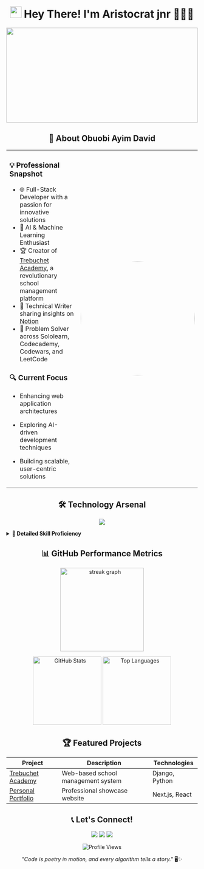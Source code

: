 <!-- Header with Dynamic Background -->
<h1 align="center">
  <img src="https://raw.githubusercontent.com/iampavangandhi/iampavangandhi/master/gifs/Hi.gif" width="30px"> Hey There! I'm Aristocrat jnr 👨🏽‍💻
</h1>

<!-- Dynamic Header Image with Subtle Animation -->
<p align="center">
  <img src="https://github.com/AWESOME04/AWESOME04/assets/102630199/a446339b-c8b5-4756-bbe4-ad39c50eae89" width="100%" height="250" style="object-fit: cover; animation: pulse 2s infinite;" />
</p>

<!-- Advanced About Me Section with Emoji Flair -->
<h2 align="center">🚀 About Obuobi Ayim David</h2>

<table width="100%">
  <tr>
    <td width="60%" valign="top">
      
### 💡 Professional Snapshot

- 🌐 Full-Stack Developer with a passion for innovative solutions
- 🤖 AI & Machine Learning Enthusiast
- 🏆 Creator of [Trebuchet Academy](https://trebuchet-academy-uh1t.onrender.com/), a revolutionary school management platform
- 📝 Technical Writer sharing insights on [Notion](https://www.notion.so/Quick-Note-ee60a664aa4a4c40b58c8f0ad1d323d7?pvs=4)
- 🧩 Problem Solver across Sololearn, Codecademy, Codewars, and LeetCode

### 🔍 Current Focus
- Enhancing web application architectures
- Exploring AI-driven development techniques
- Building scalable, user-centric solutions

    </td>
    <td width="40%" align="center">
      <img src="https://github.com/Adam-pw/Adam-pw/blob/main/animation_500_kxa883sd.gif" width="300" height="300" style="border-radius: 50%;" />
    </td>
  </tr>
</table>

<!-- Tech Stack with Detailed Icons -->
<h2 align="center">🛠 Technology Arsenal</h2>

<p align="center">
  <img src="https://skillicons.dev/icons?i=python,django,react,nextjs,nodejs,typescript,html,css,bootstrap,git,github,vscode,figma,docker,azure,digitalocean" />
</p>

<!-- Advanced Skills Breakdown -->
<details>
<summary><b>🔬 Detailed Skill Proficiency</b></summary>

| Category | Skills |
|----------|--------|
| Languages | Python, JavaScript, TypeScript, Bash |
| Frameworks | Django, React, Next.js, Node.js |
| Cloud & DevOps | Azure, DigitalOcean, Docker |
| Design & Tools | Figma, VSCode, Git, Canva |
</details>

<!-- GitHub Metrics with Enhanced Visualization -->
<h2 align="center">📊 GitHub Performance Metrics</h2>

<p align="center">
 <img src="https://streak-stats.demolab.com?user=aristocratjnr&locale=en&mode=daily&theme=dark&hide_border=false&border_radius=5&order=3" height="220" alt="streak graph"  />
</p>

<div align="center">
  <img src="https://github-readme-stats.vercel.app/api?username=aristocratjnr&show_icons=true&theme=radical&include_all_commits=true&count_private=true" height="180" alt="GitHub Stats"/>
  <img src="https://github-readme-stats.vercel.app/api/top-langs/?username=aristocratjnr&layout=compact&theme=radical" height="180" alt="Top Languages"/>
</div>

<!-- Project Showcase -->
<h2 align="center">🏆 Featured Projects</h2>

| Project | Description | Technologies |
|---------|-------------|--------------|
| [Trebuchet Academy](https://trebuchet-academy-uh1t.onrender.com/) | Web-based school management system | Django, Python |
| [Personal Portfolio](https://mynextjs-portfolio-nu.vercel.app/) | Professional showcase website | Next.js, React |

<!-- Dynamic Contact Section -->
<h2 align="center">📞 Let's Connect!</h2>

<p align="center">
  <a href="mailto:ayimobuobi@gmail.com"><img src="https://img.shields.io/badge/Gmail-D14836?style=for-the-badge&logo=gmail&logoColor=white" /></a>
  <a href="https://t.me/aristocratjnr"><img src="https://img.shields.io/badge/Telegram-2CA5E0?style=for-the-badge&logo=telegram&logoColor=white" /></a>
  <a href="https://www.linkedin.com/in/yourlinkedin"><img src="https://img.shields.io/badge/LinkedIn-0077B5?style=for-the-badge&logo=linkedin&logoColor=white" /></a>
</p>

<!-- Visitor Counter -->
<p align="center"> 
  <img src="https://komarev.com/ghpvc/?username=aristocratjnr&color=blueviolet" alt="Profile Views" />
</p>

<!-- Fun Quote -->
<p align="center">
  <i>"Code is poetry in motion, and every algorithm tells a story."</i> 🖥️✨
</p>
